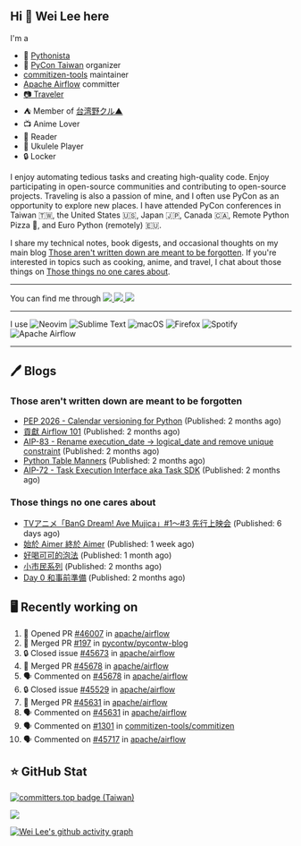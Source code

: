 ## Hi 👋 Wei Lee here

I'm a

* 🐍 [Pythonista](https://pycon-note.wei-lee.me/)
* 🐍 [PyCon Taiwan](https://tw.pycon.org/) organizer
* [commitizen-tools](https://github.com/commitizen-tools) maintainer
* [Apache Airflow](https://github.com/apache/airflow/) committer
* [📷 Traveler](https://travlog.wei-lee.me/)
* ⛺ Member of [台湾野クル▲](https://twitter.com/Taiwannokuru)
* 📺 Anime Lover
* 📖 Reader
* 🎵 Ukulele Player
* 🔒 Locker

I enjoy automating tedious tasks and creating high-quality code. Enjoy participating in open-source communities and contributing to open-source projects. Traveling is also a passion of mine, and I often use PyCon as an opportunity to explore new places. I have attended PyCon conferences in Taiwan 🇹🇼, the United States 🇺🇸, Japan 🇯🇵, Canada 🇨🇦, Remote Python Pizza 🍕, and Euro Python (remotely) 🇪🇺.

I share my technical notes, book digests, and occasional thoughts on my main blog [Those aren't written down are meant to be forgotten](https://blog.wei-lee.me/). If you're interested in topics such as cooking, anime, and travel, I chat about those things on [Those things no one cares about](https://travlog.wei-lee.me/).


---

<p align="left">
You can find me through
  <a href="https://in.linkedin.com/in/clleew" target="blank">
    <img src="https://img.shields.io/badge/LinkedIn-0077B5?style=for-the-badge&logo=linkedin&logoColor=white" />
  </a>
  <a href="https://twitter.com/clleew" target="blank">
    <img src="https://img.shields.io/badge/Twitter-1DA1F2?style=for-the-badge&logo=twitter&logoColor=white" />
  </a>
  <a href="https://github.com/Lee-W/" target="blank">
    <img src="https://img.shields.io/badge/GitHub-100000?style=for-the-badge&logo=github&logoColor=white" />
  </a>
</p>

---

I use ![Neovim](https://img.shields.io/badge/NeoVim-%2357A143.svg?&style=for-the-badge&logo=neovim&logoColor=white) ![Sublime Text](https://img.shields.io/badge/sublime_text-%23575757.svg?style=for-the-badge&logo=sublime-text&logoColor=important) ![macOS](https://img.shields.io/badge/mac%20os-000000?style=for-the-badge&logo=macos&logoColor=F0F0F0) ![Firefox](https://img.shields.io/badge/Firefox-FF7139?style=for-the-badge&logo=Firefox-Browser&logoColor=white) ![Spotify](https://img.shields.io/badge/Spotify-1ED760?style=for-the-badge&logo=spotify&logoColor=white) ![Apache Airflow](https://img.shields.io/badge/Apache%20Airflow-017CEE?style=for-the-badge&logo=Apache%20Airflow&logoColor=white)

---


## 🖊️ Blogs

### Those aren't written down are meant to be forgotten

* [PEP 2026 - Calendar versioning for Python](https://blog.wei-lee.me/posts/tech/2024/11/pep-2026) (Published: 2 months ago)
* [貢獻 Airflow 101](https://blog.wei-lee.me/posts/tech/2024/11/airflow-contribution-101) (Published: 2 months ago)
* [AIP-83 - Rename execution_date -&gt; logical_date and remove unique constraint](https://blog.wei-lee.me/posts/tech/2024/11/aip-83) (Published: 2 months ago)
* [Python Table Manners](https://blog.wei-lee.me/posts/tech/2024/11/python-table-manners-series-2024-2025-edition) (Published: 2 months ago)
* [AIP-72 - Task Execution Interface aka Task SDK](https://blog.wei-lee.me/posts/tech/2024/11/aip-72) (Published: 2 months ago)

### Those things no one cares about
 
 * [TVアニメ「BanG Dream! Ave Mujica」#1～#3 先行上映会](https://travlog.wei-lee.me/posts/review/2025/01/bang-dream-ave-mujica-1-3) (Published: 6 days ago)
 * [始於 Aimer 終於 Aimer](https://travlog.wei-lee.me/posts/travel/2025/01/start-with-aimer-and-end-with-aimer) (Published: 1 week ago)
 * [好喝可可的泡法](https://travlog.wei-lee.me/posts/cook/2024/11/tasty-cocoa) (Published: 1 month ago)
 * [小市民系列](https://travlog.wei-lee.me/posts/review/2024/11/Shoushimin) (Published: 2 months ago)
 * [Day 0 和事前準備](https://travlog.wei-lee.me/posts/travel/2024/11/2024-mt-fugi-biking-day-0) (Published: 2 months ago)

## 🖥️ Recently working on

1. 💪 Opened PR [#46007](https://github.com/apache/airflow/pull/46007) in [apache/airflow](https://github.com/apache/airflow)
2. 🎉 Merged PR [#197](https://github.com/pycontw/pycontw-blog/pull/197) in [pycontw/pycontw-blog](https://github.com/pycontw/pycontw-blog)
3. 🔒 Closed issue [#45673](https://github.com/apache/airflow/issues/45673) in [apache/airflow](https://github.com/apache/airflow)
4. 🎉 Merged PR [#45678](https://github.com/apache/airflow/pull/45678) in [apache/airflow](https://github.com/apache/airflow)
5. 🗣 Commented on [#45678](https://github.com/apache/airflow/pull/45678#issuecomment-2611462421) in [apache/airflow](https://github.com/apache/airflow)
6. 🔒 Closed issue [#45529](https://github.com/apache/airflow/issues/45529) in [apache/airflow](https://github.com/apache/airflow)
7. 🎉 Merged PR [#45631](https://github.com/apache/airflow/pull/45631) in [apache/airflow](https://github.com/apache/airflow)
8. 🗣 Commented on [#45631](https://github.com/apache/airflow/pull/45631#issuecomment-2611439421) in [apache/airflow](https://github.com/apache/airflow)
9. 🗣 Commented on [#1301](https://github.com/commitizen-tools/commitizen/pull/1301#issuecomment-2611413417) in [commitizen-tools/commitizen](https://github.com/commitizen-tools/commitizen)
10. 🗣 Commented on [#45717](https://github.com/apache/airflow/issues/45717#issuecomment-2609375868) in [apache/airflow](https://github.com/apache/airflow)


## ⭐ GitHub Stat

[![committers.top badge (Taiwan)](https://user-badge.committers.top/taiwan_public/Lee-W.svg)](https://user-badge.committers.top/taiwan_public/Lee-W)

[![](https://github-readme-stats.vercel.app/api?username=Lee-W&show_icons=true&hide_title=true&cache_seconds=86400)](https://github.com/anuraghazra/github-readme-stats)

[![Wei Lee's github activity graph](https://github-readme-activity-graph.vercel.app/graph?username=Lee-W&theme=dracula)](https://github.com/ashutosh00710/github-readme-activity-graph)

